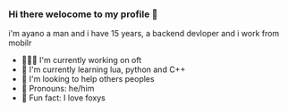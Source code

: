 ### Hi there welocome to my profile 👋

i'm ayano a man and i have 15 years, a backend devloper and i work from mobilr

- 👨🏻‍🏭 I'm currently working on oft
- 📕 I'm currently learning lua, python and C++
- 🍹 I'm looking to help others peoples
- 🌺 Pronouns: he/him
- 🦊 Fun fact: I love foxys
